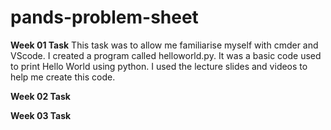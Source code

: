 # pands-problem-sheet
**Week 01 Task**
This task was to allow me familiarise myself with cmder and VScode. I created a program called helloworld.py. It was a basic code used to print Hello World using python. I used the lecture slides and videos to help me create this code.  

**Week 02 Task**

**Week 03 Task**
